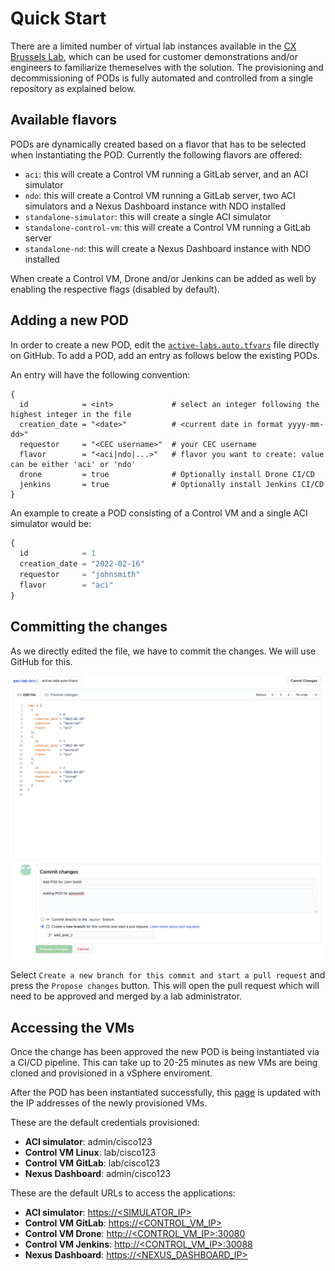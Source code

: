 # Quick Start

There are a limited number of virtual lab instances available in the [CX Brussels Lab](http://emear-coe-lab), which can be used for customer demonstrations and/or engineers to familiarize themeselves with the solution. The provisioning and decommissioning of PODs is fully automated and controlled from a single repository as explained below.

## Available flavors

PODs are dynamically created based on a flavor that has to be selected when instantiating the POD. Currently the following flavors are offered:

- `aci`: this will create a Control VM running a GitLab server, and an ACI simulator
- `ndo`: this will create a Control VM running a GitLab server, two ACI simulators and a Nexus Dashboard instance with NDO installed
- `standalone-simulator`: this will create a single ACI simulator
- `standalone-control-vm`: this will create a Control VM running a GitLab server
- `standalone-nd`: this will create a Nexus Dashboard instance with NDO installed

When create a Control VM, Drone and/or Jenkins can be added as well by enabling the respective flags (disabled by default).

## Adding a new POD

In order to create a new POD, edit the [`active-labs.auto.tfvars`](https://wwwin-github.cisco.com/netascode/aac-lab-bru/edit/master/active-labs.auto.tfvars) file directly on GitHub. To add a POD, add an entry as follows below the existing PODs.

An entry will have the following convention:

```
{
  id            = <int>             # select an integer following the highest integer in the file
  creation_date = "<date>"          # <current date in format yyyy-mm-dd>"
  requestor     = "<CEC username>"  # your CEC username
  flavor        = "<aci|ndo|...>"   # flavor you want to create: value can be either 'aci' or 'ndo'
  drone         = true              # Optionally install Drone CI/CD
  jenkins       = true              # Optionally install Jenkins CI/CD
}
```

An example to create a POD consisting of a Control VM and a single ACI simulator would be:

```terraform
{
  id            = 1
  creation_date = "2022-02-16"
  requestor     = "johnsmith"
  flavor        = "aci"
}
```

## Committing the changes

As we directly edited the file, we have to commit the changes. We will use GitHub for this.

![aac_github](../assets/labs/github1.png)

Select `Create a new branch for this commit and start a pull request` and press the `Propose changes` button. This will open the pull request which will need to be approved and merged by a lab administrator.

## Accessing the VMs

Once the change has been approved the new POD is being instantiated via a CI/CD pipeline. This can take up to 20-25 minutes as new VMs are being cloned and provisioned in a vSphere enviroment.

After the POD has been instantiated successfully, this [page](./ip_addresses.md) is updated with the IP addresses of the newly provisioned VMs.

These are the default credentials provisioned:

- **ACI simulator**: admin/cisco123
- **Control VM Linux**: lab/cisco123
- **Control VM GitLab**: lab/cisco123
- **Nexus Dashboard**: admin/cisco123

These are the default URLs to access the applications:

- **ACI simulator**: [https://<SIMULATOR_IP>]()
- **Control VM GitLab**: [https://<CONTROL_VM_IP>]()
- **Control VM Drone**: [http://<CONTROL_VM_IP>:30080]()
- **Control VM Jenkins**: [http://<CONTROL_VM_IP>:30088]()
- **Nexus Dashboard**: [https://<NEXUS_DASHBOARD_IP>]()
